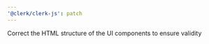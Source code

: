 ```yaml
---
'@clerk/clerk-js': patch
---
```


Correct the HTML structure of the UI components to ensure validity
